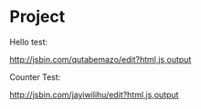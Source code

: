 # Project

Hello test:

http://jsbin.com/qutabemazo/edit?html,js,output

Counter Test:

http://jsbin.com/jayiwilihu/edit?html,js,output
